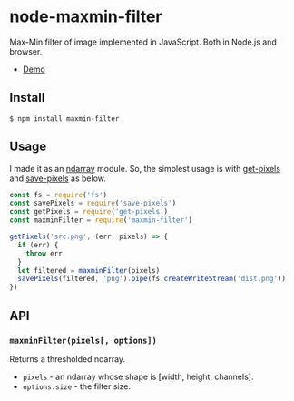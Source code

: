 # node-maxmin-filter

Max-Min filter of image implemented in JavaScript. Both in Node.js and browser.

+ [Demo](https://fujiharuka.github.io/node-maxmin-filter/demo.html)

## Install

```
$ npm install maxmin-filter
```

## Usage

I made it as an [ndarray](https://github.com/scijs/ndarray) module. So, the simplest usage is with [get-pixels](https://github.com/scijs/get-pixels) and [save-pixels](https://github.com/scijs/save-pixels) as below.

```js
const fs = require('fs')
const savePixels = require('save-pixels')
const getPixels = require('get-pixels')
const maxminFilter = require('maxmin-filter')

getPixels('src.png', (err, pixels) => {
  if (err) {
    throw err
  }
  let filtered = maxminFilter(pixels)
  savePixels(filtered, 'png').pipe(fs.createWriteStream('dist.png'))
})
```

## API

### `maxminFilter(pixels[, options])`

Returns a thresholded ndarray.

* `pixels` - an ndarray whose shape is [width, height, channels].
* `options.size` - the filter size.
